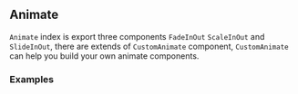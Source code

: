 ## Animate

`Animate` index is export three components `FadeInOut` `ScaleInOut` and `SlideInOut`, there are extends of `CustomAnimate` component, `CustomAnimate` can help you build your own animate components.

### Examples
